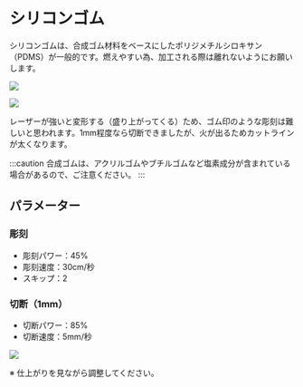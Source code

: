 # シリコンゴム

シリコンゴムは、合成ゴム材料をベースにしたポリジメチルシロキサン（PDMS）が一般的です。燃えやすい為、加工される際は離れないようにお願いします。

![](/assets/20191122\_12.jpg)

![](/assets/20191125\_01.jpg)

レーザーが強いと変形する（盛り上がってくる）ため、ゴム印のような彫刻は難しいと思われます。1mm程度なら切断できましたが、火が出るためカットラインが太くなります。

:::caution
合成ゴムは、アクリルゴムやブチルゴムなど塩素成分が含まれている場合があるので、ご注意ください。
:::

## パラメーター

### 彫刻

* 彫刻パワー：45%
* 彫刻速度：30cm/秒
* スキップ：2

### 切断（1mm）

* 切断パワー：85%
* 切断速度：5mm/秒

![](/assets/20191125\_02.jpg)

※ 仕上がりを見ながら調整してください。
